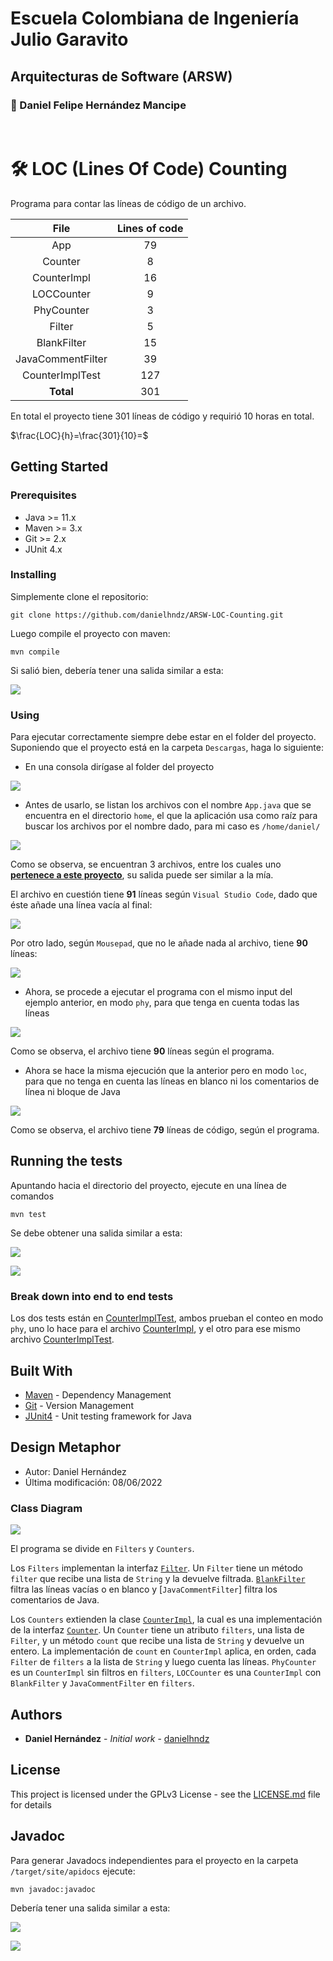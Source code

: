 # Escuela Colombiana de Ingeniería Julio Garavito
## Arquitecturas de Software (ARSW)

### :pushpin: Daniel Felipe Hernández Mancipe

<br/>

# :hammer_and_wrench: LOC (Lines Of Code) Counting

Programa para contar las líneas de código de un archivo.

| **File** | **Lines of code** |
| :-: | :-: |
| App | 79 |
| Counter | 8 |
| CounterImpl | 16 |
| LOCCounter | 9 |
| PhyCounter | 3 |
| Filter | 5 |
| BlankFilter | 15 |
| JavaCommentFilter | 39 |
| CounterImplTest | 127 |
| **Total** | 301 |

En total el proyecto tiene 301 líneas de código y requirió 10 horas en total.

$\frac{LOC}{h}=\frac{301}{10}=$

## Getting Started

### Prerequisites

* Java >= 11.x
* Maven >= 3.x
* Git >= 2.x
* JUnit 4.x

### Installing

Simplemente clone el repositorio:

```
git clone https://github.com/danielhndz/ARSW-LOC-Counting.git
```

Luego compile el proyecto con maven:

```
mvn compile
```

Si salió bien, debería tener una salida similar a esta:

![](../media/mvn_compile.png?raw?=true)

### Using

Para ejecutar correctamente siempre debe estar en el folder del proyecto. Suponiendo que el proyecto está en la carpeta `Descargas`, haga lo siguiente:

* En una consola dirígase al folder del proyecto

![](../media/move_to_folder.png?raw=true)

* Antes de usarlo, se listan los archivos con el nombre `App.java` que se encuentra en el directorio `home`, el que la aplicación usa como raíz para buscar los archivos por el nombre dado, para mi caso es `/home/daniel/`

![](../media/finding_files.png?raw=true)

Como se observa, se encuentran 3 archivos, entre los cuales uno [**pertenece a este proyecto**](/src/main/java/edu/escuelaing/arsw/labs/locc/App.java), su salida puede ser similar a la mía.

El archivo en cuestión tiene **91** líneas según `Visual Studio Code`, dado que éste añade una línea vacía al final:

![](../media/vscode_App.java.png)

Por otro lado, según `Mousepad`, que no le añade nada al archivo, tiene **90** líneas:

![](../media/mousepad_App.java.png)

* Ahora, se procede a ejecutar el programa con el mismo input del ejemplo anterior, en modo `phy`, para que tenga en cuenta todas las líneas

![](../media/phy_App.java.png?raw=true)

Como se observa, el archivo tiene **90** líneas según el programa.

* Ahora se hace la misma ejecución que la anterior pero en modo `loc`, para que no tenga en cuenta las líneas en blanco ni los comentarios de línea ni bloque de Java

![](../media/loc_App.java.png?raw=true)

Como se observa, el archivo tiene **79** líneas de código, según el programa.

## Running the tests

Apuntando hacia el directorio del proyecto, ejecute en una línea de comandos

```
mvn test
```

Se debe obtener una salida similar a esta:

![](../media/mvn_test1.png)

![](../media/mvn_test2.png)

### Break down into end to end tests

Los dos tests están en [CounterImplTest](/src/test/java/edu/escuelaing/arsw/labs/locc/counter/CounterImplTest.java), ambos prueban el conteo en modo `phy`, uno lo hace para el archivo [CounterImpl](/src/main/java/edu/escuelaing/arsw/labs/locc/counter/CounterImpl.java), y el otro para ese mismo archivo [CounterImplTest](/src/test/java/edu/escuelaing/arsw/labs/locc/counter/CounterImplTest.java).

## Built With

* [Maven](https://maven.apache.org/) - Dependency Management
* [Git](https://git-scm.com/) - Version Management
* [JUnit4](https://junit.org/junit4/) - Unit testing framework for Java

## Design Metaphor

* Autor: Daniel Hernández
* Última modificación: 08/06/2022

### Class Diagram

![](../media/class_diagram.png?raw=true)

El programa se divide en `Filters` y `Counters`.

Los `Filters` implementan la interfaz [`Filter`](/src/main/java/edu/escuelaing/arsw/labs/locc/filter/Filter.java). Un `Filter` tiene un método `filter` que recibe una lista de `String` y la devuelve filtrada. [`BlankFilter`](/src/main/java/edu/escuelaing/arsw/labs/locc/filter/BlankFilter.java) filtra las líneas vacías o en blanco y [`JavaCommentFilter`] filtra los comentarios de Java.

Los `Counters` extienden la clase [`CounterImpl`](/src/main/java/edu/escuelaing/arsw/labs/locc/counter/CounterImpl.java), la cual es una implementación de la interfaz [`Counter`](/src/main/java/edu/escuelaing/arsw/labs/locc/counter/Counter.java). Un `Counter` tiene un atributo `filters`, una lista de `Filter`, y un método `count` que recibe una lista de `String` y devuelve un entero. La implementación de `count` en `CounterImpl` aplica, en orden, cada `Filter` de `filters` a la lista de `String` y luego cuenta las líneas. `PhyCounter` es un `CounterImpl` sin filtros en `filters`, `LOCCounter` es una `CounterImpl` con `BlankFilter` y `JavaCommentFilter` en `filters`.

## Authors

* **Daniel Hernández** - *Initial work* - [danielhndz](https://github.com/danielhndz)

## License

This project is licensed under the GPLv3 License - see the [LICENSE.md](LICENSE.md) file for details

## Javadoc

Para generar Javadocs independientes para el proyecto en la carpeta `/target/site/apidocs` ejecute:

```
mvn javadoc:javadoc
```

Debería tener una salida similar a esta:

![](../media/mvn_javadoc1.png?raw=true)

![](../media/mvn_javadoc2.png?raw=true)
